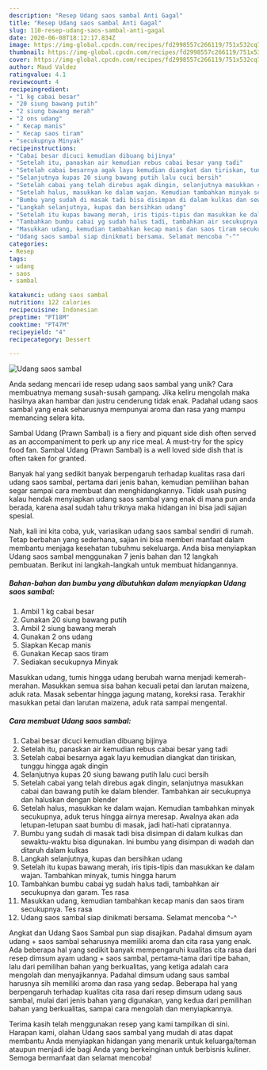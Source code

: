 ```yaml
---
description: "Resep Udang saos sambal Anti Gagal"
title: "Resep Udang saos sambal Anti Gagal"
slug: 110-resep-udang-saos-sambal-anti-gagal
date: 2020-06-08T18:12:17.834Z
image: https://img-global.cpcdn.com/recipes/fd2998557c266119/751x532cq70/udang-saos-sambal-foto-resep-utama.jpg
thumbnail: https://img-global.cpcdn.com/recipes/fd2998557c266119/751x532cq70/udang-saos-sambal-foto-resep-utama.jpg
cover: https://img-global.cpcdn.com/recipes/fd2998557c266119/751x532cq70/udang-saos-sambal-foto-resep-utama.jpg
author: Maud Valdez
ratingvalue: 4.1
reviewcount: 4
recipeingredient:
- "1 kg cabai besar"
- "20 siung bawang putih"
- "2 siung bawang merah"
- "2 ons udang"
- " Kecap manis"
- " Kecap saos tiram"
- "secukupnya Minyak"
recipeinstructions:
- "Cabai besar dicuci kemudian dibuang bijinya"
- "Setelah itu, panaskan air kemudian rebus cabai besar yang tadi"
- "Setelah cabai besarnya agak layu kemudian diangkat dan tiriskan, tunggu hingga agak dingin"
- "Selanjutnya kupas 20 siung bawang putih lalu cuci bersih"
- "Setelah cabai yang telah direbus agak dingin, selanjutnya masukkan cabai dan bawang putih ke dalam blender. Tambahkan air secukupnya dan haluskan dengan blender"
- "Setelah halus, masukkan ke dalam wajan. Kemudian tambahkan minyak secukupnya, aduk terus hingga airnya meresap. Awalnya akan ada letupan-letupan saat bumbu di masak, jadi hati-hati cipratannya."
- "Bumbu yang sudah di masak tadi bisa disimpan di dalam kulkas dan sewaktu-waktu bisa digunakan. Ini bumbu yang disimpan di wadah dan ditaruh dalam kulkas"
- "Langkah selanjutnya, kupas dan bersihkan udang"
- "Setelah itu kupas bawang merah, iris tipis-tipis dan masukkan ke dalam wajan. Tambahkan minyak, tumis hingga harum"
- "Tambahkan bumbu cabai yg sudah halus tadi, tambahkan air secukupnya dan garam. Tes rasa"
- "Masukkan udang, kemudian tambahkan kecap manis dan saos tiram secukupnya. Tes rasa"
- "Udang saos sambal siap dinikmati bersama. Selamat mencoba ^-^"
categories:
- Resep
tags:
- udang
- saos
- sambal

katakunci: udang saos sambal 
nutrition: 122 calories
recipecuisine: Indonesian
preptime: "PT18M"
cooktime: "PT47M"
recipeyield: "4"
recipecategory: Dessert

---
```



![Udang saos sambal](https://img-global.cpcdn.com/recipes/fd2998557c266119/751x532cq70/udang-saos-sambal-foto-resep-utama.jpg)

Anda sedang mencari ide resep udang saos sambal yang unik? Cara membuatnya memang susah-susah gampang. Jika keliru mengolah maka hasilnya akan hambar dan justru cenderung tidak enak. Padahal udang saos sambal yang enak seharusnya mempunyai aroma dan rasa yang mampu memancing selera kita.

Sambal Udang (Prawn Sambal) is a fiery and piquant side dish often served as an accompaniment to perk up any rice meal. A must-try for the spicy food fan. Sambal Udang (Prawn Sambal) is a well loved side dish that is often taken for granted.

Banyak hal yang sedikit banyak berpengaruh terhadap kualitas rasa dari udang saos sambal, pertama dari jenis bahan, kemudian pemilihan bahan segar sampai cara membuat dan menghidangkannya. Tidak usah pusing kalau hendak menyiapkan udang saos sambal yang enak di mana pun anda berada, karena asal sudah tahu triknya maka hidangan ini bisa jadi sajian spesial.


Nah, kali ini kita coba, yuk, variasikan udang saos sambal sendiri di rumah. Tetap berbahan yang sederhana, sajian ini bisa memberi manfaat dalam membantu menjaga kesehatan tubuhmu sekeluarga. Anda bisa menyiapkan Udang saos sambal menggunakan 7 jenis bahan dan 12 langkah pembuatan. Berikut ini langkah-langkah untuk membuat hidangannya.

<!--inarticleads1-->

##### Bahan-bahan dan bumbu yang dibutuhkan dalam menyiapkan Udang saos sambal:

1. Ambil 1 kg cabai besar
1. Gunakan 20 siung bawang putih
1. Ambil 2 siung bawang merah
1. Gunakan 2 ons udang
1. Siapkan  Kecap manis
1. Gunakan  Kecap saos tiram
1. Sediakan secukupnya Minyak


Masukkan udang, tumis hingga udang berubah warna menjadi kemerah-merahan. Masukkan semua sisa bahan kecuali petai dan larutan maizena, aduk rata. Masak sebentar hingga jagung matang, koreksi rasa. Terakhir masukkan petai dan larutan maizena, aduk rata sampai mengental. 

<!--inarticleads2-->

##### Cara membuat Udang saos sambal:

1. Cabai besar dicuci kemudian dibuang bijinya
1. Setelah itu, panaskan air kemudian rebus cabai besar yang tadi
1. Setelah cabai besarnya agak layu kemudian diangkat dan tiriskan, tunggu hingga agak dingin
1. Selanjutnya kupas 20 siung bawang putih lalu cuci bersih
1. Setelah cabai yang telah direbus agak dingin, selanjutnya masukkan cabai dan bawang putih ke dalam blender. Tambahkan air secukupnya dan haluskan dengan blender
1. Setelah halus, masukkan ke dalam wajan. Kemudian tambahkan minyak secukupnya, aduk terus hingga airnya meresap. Awalnya akan ada letupan-letupan saat bumbu di masak, jadi hati-hati cipratannya.
1. Bumbu yang sudah di masak tadi bisa disimpan di dalam kulkas dan sewaktu-waktu bisa digunakan. Ini bumbu yang disimpan di wadah dan ditaruh dalam kulkas
1. Langkah selanjutnya, kupas dan bersihkan udang
1. Setelah itu kupas bawang merah, iris tipis-tipis dan masukkan ke dalam wajan. Tambahkan minyak, tumis hingga harum
1. Tambahkan bumbu cabai yg sudah halus tadi, tambahkan air secukupnya dan garam. Tes rasa
1. Masukkan udang, kemudian tambahkan kecap manis dan saos tiram secukupnya. Tes rasa
1. Udang saos sambal siap dinikmati bersama. Selamat mencoba ^-^


Angkat dan Udang Saos Sambal pun siap disajikan. Padahal dimsum ayam udang + saos sambal seharusnya memiliki aroma dan cita rasa yang enak. Ada beberapa hal yang sedikit banyak mempengaruhi kualitas cita rasa dari resep dimsum ayam udang + saos sambal, pertama-tama dari tipe bahan, lalu dari pemilihan bahan yang berkualitas, yang ketiga adalah cara mengolah dan menyajikannya. Padahal dimsum udang saus sambal harusnya sih memiliki aroma dan rasa yang sedap. Beberapa hal yang berpengaruh terhadap kualitas cita rasa dari resep dimsum udang saus sambal, mulai dari jenis bahan yang digunakan, yang kedua dari pemilihan bahan yang berkualitas, sampai cara mengolah dan menyiapkannya. 

Terima kasih telah menggunakan resep yang kami tampilkan di sini. Harapan kami, olahan Udang saos sambal yang mudah di atas dapat membantu Anda menyiapkan hidangan yang menarik untuk keluarga/teman ataupun menjadi ide bagi Anda yang berkeinginan untuk berbisnis kuliner. Semoga bermanfaat dan selamat mencoba!

